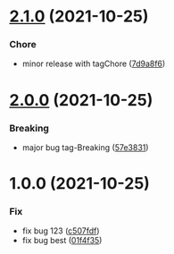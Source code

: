 # [2.1.0](https://github.com/eoludotun/tag-8/compare/v2.0.0...v2.1.0) (2021-10-25)


### Chore

* minor release with tagChore ([7d9a8f6](https://github.com/eoludotun/tag-8/commit/7d9a8f68f39e100bfb1b9a1498c6bee5f55a2a3a))

# [2.0.0](https://github.com/eoludotun/tag-8/compare/v1.0.0...v2.0.0) (2021-10-25)


### Breaking

* major  bug tag-Breaking ([57e3831](https://github.com/eoludotun/tag-8/commit/57e3831fcd9157dd3820b3b443ae0fa75902c2cc))

# 1.0.0 (2021-10-25)


### Fix

* fix bug 123 ([c507fdf](https://github.com/eoludotun/tag-8/commit/c507fdf5be69e5818ac9564cd389594a6804be96))
* fix bug best ([01f4f35](https://github.com/eoludotun/tag-8/commit/01f4f358cd624dd98d48bb53b250f393aeeb2951))
